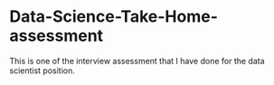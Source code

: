 # Data-Science-Take-Home-assessment
This is one of the interview assessment that I have done for the data scientist position.
